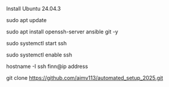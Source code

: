 Install Ubuntu 24.04.3

sudo apt update

sudo apt install openssh-server ansible git -y

sudo systemctl start ssh

sudo systemctl enable ssh


hostname -I
ssh finn@ip address

git clone https://github.com/aimv113/automated_setup_2025.git

